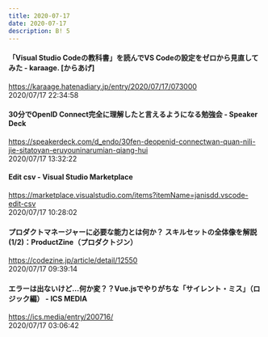 ```yaml
---
title: 2020-07-17
date: 2020-07-17
description: B! 5
---
```


#### 「Visual Studio Codeの教科書」を読んでVS Codeの設定をゼロから見直してみた - karaage. [からあげ]
https://karaage.hatenadiary.jp/entry/2020/07/17/073000<br>
2020/07/17 22:34:58<br>


#### 30分でOpenID Connect完全に理解したと言えるようになる勉強会 - Speaker Deck
https://speakerdeck.com/d_endo/30fen-deopenid-connectwan-quan-nili-jie-sitatoyan-eruyouninarumian-qiang-hui<br>
2020/07/17 13:32:22<br>


####         Edit csv - Visual Studio Marketplace    
https://marketplace.visualstudio.com/items?itemName=janisdd.vscode-edit-csv<br>
2020/07/17 10:28:02<br>


#### プロダクトマネージャーに必要な能力とは何か？ スキルセットの全体像を解説 (1/2)：ProductZine（プロダクトジン）
https://codezine.jp/article/detail/12550<br>
2020/07/17 09:39:14<br>


#### エラーは出ないけど…何か変？？Vue.jsでやりがちな「サイレント・ミス」（ロジック編） - ICS MEDIA
https://ics.media/entry/200716/<br>
2020/07/17 03:06:42<br>


